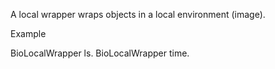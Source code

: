 A local wrapper wraps objects in a local environment (image).

Example

BioLocalWrapper ls.
BioLocalWrapper time.
